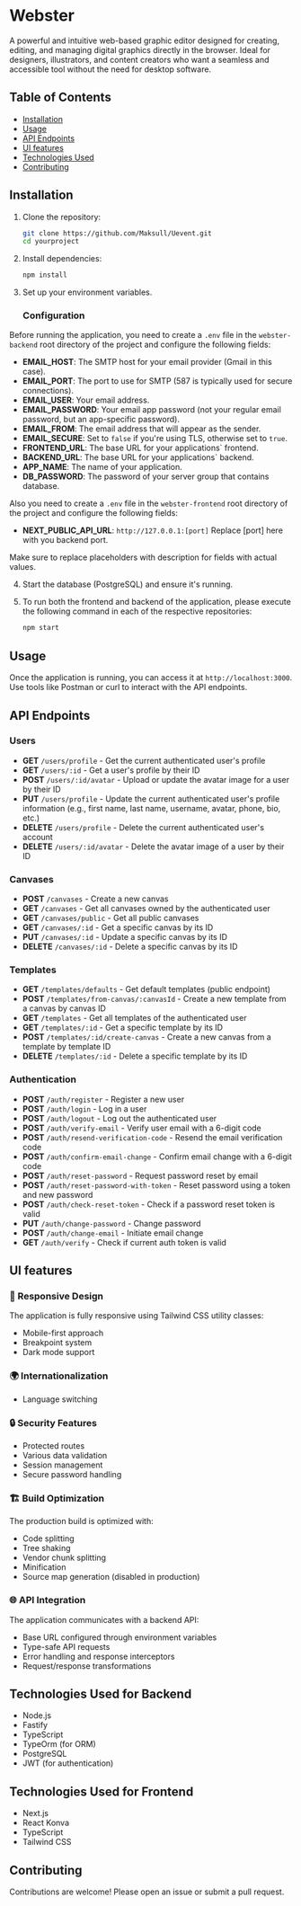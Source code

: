 # Webster

A powerful and intuitive web-based graphic editor designed for creating, editing, and managing digital graphics directly in the browser. Ideal for designers, illustrators, and content creators who want a seamless and accessible tool without the need for desktop software.

## Table of Contents

- [Installation](#installation)
- [Usage](#usage)
- [API Endpoints](#api-endpoints)
- [UI features](#ui-features)
- [Technologies Used](#technologies-used)
- [Contributing](#contributing)

## Installation

1. Clone the repository:
   ```bash
   git clone https://github.com/Maksull/Uevent.git
   cd yourproject
   ```

2. Install dependencies:
   ```bash
   npm install
   ```

3. Set up your environment variables. 
   ### Configuration

Before running the application, you need to create a `.env` file in the `webster-backend` root directory of the project and configure the following fields:

- **EMAIL_HOST**: The SMTP host for your email provider (Gmail in this case).
- **EMAIL_PORT**: The port to use for SMTP (587 is typically used for secure connections).
- **EMAIL_USER**: Your email address.
- **EMAIL_PASSWORD**: Your email app password (not your regular email password, but an app-specific password).
- **EMAIL_FROM**: The email address that will appear as the sender.
- **EMAIL_SECURE**: Set to `false` if you're using TLS, otherwise set to `true`.
- **FRONTEND_URL**: The base URL for your applications` frontend.
- **BACKEND_URL**: The base URL for your applications` backend.
- **APP_NAME**: The name of your application.
- **DB_PASSWORD**: The password of your server group that contains database.

Also you need to create a `.env` file in the `webster-frontend` root directory of the project and configure the following fields:

- **NEXT_PUBLIC_API_URL**: `http://127.0.0.1:[port]` Replace [port] here with you backend port.

Make sure to replace placeholders with description for fields with actual values.

4. Start the database (PostgreSQL) and ensure it's running.

5. To run both the frontend and backend of the application, please execute the following command in each of the respective repositories:
   ```bash
   npm start
   ```

## Usage

Once the application is running, you can access it at `http://localhost:3000`. Use tools like Postman or curl to interact with the API endpoints.

## API Endpoints

### Users

- **GET** `/users/profile` - Get the current authenticated user's profile  
- **GET** `/users/:id` - Get a user's profile by their ID  
- **POST** `/users/:id/avatar` - Upload or update the avatar image for a user by their ID  
- **PUT** `/users/profile` - Update the current authenticated user's profile information (e.g., first name, last name, username, avatar, phone, bio, etc.)  
- **DELETE** `/users/profile` - Delete the current authenticated user's account  
- **DELETE** `/users/:id/avatar` - Delete the avatar image of a user by their ID  


### Canvases

- **POST** `/canvases` - Create a new canvas  
- **GET** `/canvases` - Get all canvases owned by the authenticated user  
- **GET** `/canvases/public` - Get all public canvases 
- **GET** `/canvases/:id` - Get a specific canvas by its ID  
- **PUT** `/canvases/:id` - Update a specific canvas by its ID  
- **DELETE** `/canvases/:id` - Delete a specific canvas by its ID  


### Templates

- **GET** `/templates/defaults` - Get default templates (public endpoint)  
- **POST** `/templates/from-canvas/:canvasId` - Create a new template from a canvas by canvas ID   
- **GET** `/templates` - Get all templates of the authenticated user  
- **GET** `/templates/:id` - Get a specific template by its ID   
- **POST** `/templates/:id/create-canvas` - Create a new canvas from a template by template ID   
- **DELETE** `/templates/:id` - Delete a specific template by its ID   



### Authentication

- **POST** `/auth/register` - Register a new user  
- **POST** `/auth/login` - Log in a user  
- **POST** `/auth/logout` - Log out the authenticated user
- **POST** `/auth/verify-email` - Verify user email with a 6-digit code  
- **POST** `/auth/resend-verification-code` - Resend the email verification code  
- **POST** `/auth/confirm-email-change` - Confirm email change with a 6-digit code  
- **POST** `/auth/reset-password` - Request password reset by email  
- **POST** `/auth/reset-password-with-token` - Reset password using a token and new password  
- **POST** `/auth/check-reset-token` - Check if a password reset token is valid  
- **PUT** `/auth/change-password` - Change password   
- **POST** `/auth/change-email` - Initiate email change   
- **GET** `/auth/verify` - Check if current auth token is valid   


## UI features

### 📱 Responsive Design

The application is fully responsive using Tailwind CSS utility classes:
- Mobile-first approach
- Breakpoint system
- Dark mode support

### 🌍 Internationalization

- Language switching

### 🔒 Security Features

- Protected routes
- Various data validation
- Session management
- Secure password handling

### 🏗️ Build Optimization

The production build is optimized with:
- Code splitting
- Tree shaking
- Vendor chunk splitting
- Minification
- Source map generation (disabled in production)

### 🌐 API Integration

The application communicates with a backend API:
- Base URL configured through environment variables
- Type-safe API requests
- Error handling and response interceptors
- Request/response transformations

## Technologies Used for Backend

- Node.js
- Fastify
- TypeScript
- TypeOrm (for ORM)
- PostgreSQL
- JWT (for authentication)

## Technologies Used for Frontend

- Next.js
- React Konva
- TypeScript
- Tailwind CSS

## Contributing

Contributions are welcome! Please open an issue or submit a pull request.
